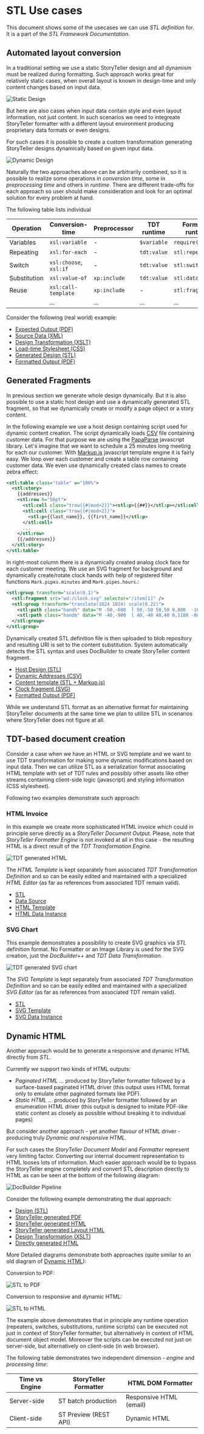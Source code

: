 # STL Use cases

This document shows some of the usecases we can use *STL definition*
for. It is a part of the *STL Framework Documentation*.

## Automated layout conversion

In a traditional setting we use a static StoryTeller design and all
dynamism must be realized during formatting. Such approach works great
for relatively static cases, when overall layout is known in design-time
and only content changes based on input data.

![Static Design](static-design.png)

But here are also cases when input data contain style and even layout
information, not just content. In such scenarios we need to integreate
StoryTeller formatter with a different layout environment producing
proprietary data formats or even designs.

For such cases it is possible to create a custom transformation
generating StoryTeller designs dynamically based on given input data.

![Dynamic Design](dynamic-design.png)

Naturally the two approaches above can be arbitrarily combined, so it is
possible to realize some operations in *conversion time*, some in
*preprocessing time* and others in *runtime*. There are different
trade-offs for each approach so user should make consideration and look
for an optimal solution for every problem at hand.

The following table lists individual

|  Operation      | Conversion-time          | Preprocessor   | TDT runtime   | Formatter runtime   |
|  -------------- | ------------------------ | -------------- | ------------- | ------------------- |
|  Variables      | `xsl:variable`           | -              | `$variable`   | `require('vars')`   |
|  Repeating      | `xsl:for-each`           | -              | `tdt:value`   | `stl:repeater`      |
|  Switch         | `xsl:choose`, `xsl:if`   | -              | `tdt:value`   | `stl:switch`        |
|  Substitution   | `xsl:value-of`           | `xp:include`   | `tdt:value`   | `stl:datasource`    |
|  Reuse          | `xsl:call-template`      | `xp:include`   | -             | `stl:fragment`      |
|                 | ...                      | ...            | ...           | ...                 |

Consider the following (real world) example:

-   [Expected Output (PDF)](file:///git/docplatform/plain/distribution/py/pfdesigns/docbuilder/Platts/Platts-expected.pdf?h=pfi01/develop/docbuilder)
-   [Source Data (XML)](file:///git/docplatform/tree/distribution/py/pfdesigns/docbuilder/Platts/Platts2-big.xml?h=pfi01/develop/docbuilder)
-   [Design Transformation (XSLT)](file:///git/docplatform/tree/distribution/py/pfdesigns/docbuilder/Platts/Platts.xslt?h=pfi01/develop/docbuilder)
-   [Load-time Stylesheet (CSS)](file:///git/docplatform/tree/distribution/py/pfdesigns/docbuilder/Platts/Platts.css?h=pfi01/develop/docbuilder)
-   [Generated Design (STL)](file:///git/docplatform/tree/distribution/py/pfdesigns/docbuilder/Platts/Platts.xml?h=pfi01/develop/docbuilder)
-   [Formatted Output (PDF)](file:///git/docplatform/plain/distribution/py/pfdesigns/docbuilder/Platts/Platts-py.pdf?h=pfi01/develop/docbuilder)

## Generated Fragments

In previous section we generate whole design dynamically. But it is also
possible to use a static host design and use a dynamically generated STL
fragment, so that we dynamically create or modify a page object or a
story content.

In the following example we use a host design containing script used for
dynamic content creation. The script dynamically loads
[CSV](https://en.wikipedia.org/wiki/Comma-separated_values) file
containing customer data. For that purpose we are using the
[PapaParse](http://papaparse.com/) javascript library. Let's imagine
that we want to schedule a 25 minutes long meeting for each our
customer. With [Markup.js](https://github.com/adammark/Markup.js/)
javascript template engine it is fairly easy. We loop over each customer
and create a table row containing customer data. We even use dynamically
created class names to create zebra effect:

```xml
<stl:table class="table" w="100%">
  <stl:story>
    {{addresses}}
    <stl:row h="50pt">
      <stl:cell class="trow{{#|mod>2}}"><stl:p>{{##}}</stl:p></stl:cell>
      <stl:cell class="trow{{#|mod>2}}">
        <stl:p>{{last_name}}, {{first_name}}</stl:p>
      </stl:cell>
      ...
    </stl:row>
    {{/addresses}}
  </stl:story>
</stl:table>
```

In right-most column there is a dynamically created analog clock face
for each customer meeting. We use an SVG fragment for background and
dynamically create/rotate clock hands with help of registered filter
functions `Mark.pipes.minutes` and `Mark.pipes.hours`.:

```xml
<stl:group transform="scale(0.1)">
  <stl:fragment src="wd:/clock.svg" selector="/item[1]" />
  <stl:group transform="translate(1024 1024) scale(0.22)">
    <stl:path class="handh" data="M -50,-600  l 50,-50 50,50 0,800  -100,0 z" transform="rotate({{#|hours}})"/>
    <stl:path class="handm" data="M -40,-900  l 40,-40 40,40 0,1180 -80,0  z" transform="rotate({{#|minutes}})"/>
  </stl:group>
</stl:group>
```

Dynamically created STL definition file is then uploaded to blob
repository and resulting URI is set to the content substitution. System
automatically detects the STL syntax and uses DocBuilder to create
StoryTeller content fragment.

-   [Host Design (STL)](file:///git/docplatform/tree/distribution/py/pfdesigns/docbuilder/clock.xml?h=pfi01/develop/docbuilder)
-   [Dynamic Addresses (CSV)](file:///git/docplatform/tree/distribution/py/pfdesigns/docbuilder/addresses.csv?h=pfi01/develop/docbuilder)
-   [Content template (STL + Markup.js)](file:///git/docplatform/tree/distribution/py/pfdesigns/docbuilder/addresses-template.xml?h=pfi01/develop/docbuilder)
-   [Clock fragment (SVG)](file:///git/docplatform/plain/distribution/py/pfdesigns/docbuilder/clock.svg?h=pfi01/develop/docbuilder)
-   [Formatted Output (PDF)](file:///git/docplatform/plain/distribution/py/regr_output/pfdesigns/docbuilder/clock-xml-m.c.pdf?h=pfi01/develop/docbuilder)

While we understand STL format as an alternative format for maintaining
StoryTeller documents at the same time we plan to utilize STL in
scenarios where StoryTeller does not figure at all.

## TDT-based document creation

Consider a case when we have an HTML or SVG template and we want to use
TDT transformation for making some dynamic modifications based on input
data. Then we can utilize STL as a serialization format associating HTML
template with set of TDT rules and possibly other assets like other
streams containing client-side logic (javascript) and styling
information (CSS stylesheet).

Following two examples demonstrate such approach:

### HTML Invoice

In this example we create more sophisticated HTML invoice which could in
principle serve directly as a *StoryTeller Document Output*. Please,
note that *StoryTeller Formatter Engine* is not invoked at all in this
case - the resulting HTML is a direct result of the *TDT Transformation
Engine*.

![TDT generated HTML](docbuilder-tdt-html.png)

The *HTML Template* is kept separately from associated *TDT
Transformation Definition* and so can be easily edited and maintained
with a specialized *HTML Editor* (as far as references from associated
TDT remain valid).

-   [STL](file:///git/docplatform/tree/distribution/py/pfdesigns/docbuilder/data-html.xml?h=pfi01/develop/docbuilder)
-   [Data Source](file:///git/docplatform/tree/distribution/py/pfdesigns/docbuilder/invoice-data.xml?h=pfi01/develop/docbuilder)
-   [HTML Template](file:///git/docplatform/plain/distribution/py/pfdesigns/docbuilder/invoice-template.html?h=pfi01/develop/docbuilder)
-   [HTML Data Instance](file:///git/docplatform/plain/distribution/py/regr_output/pfdesigns/docbuilder/data-html-xml-m.data.html?h=pfi01/develop/docbuilder)

### SVG Chart

This example demonstrates a possibility to create SVG graphics via *STL*
definition format. No Formatter or an Image Library is used for the SVG
creation, just the *DocBuilder++* and *TDT Data Transformation*.

![TDT generated SVG chart](docbuilder-tdt-svg.png)

The *SVG Template* is kept separately from associated *TDT
Transformation Definition* and so can be easily edited and maintained
with a specialized *SVG Editor* (as far as references from associated
TDT remain valid).

-   [STL](file:///git/docplatform/tree/distribution/py/pfdesigns/docbuilder/data-svg.xml?h=pfi01/develop/docbuilder)
-   [SVG Template](file:///git/docplatform/plain/distribution/py/pfdesigns/docbuilder/chart-template.svg?h=pfi01/develop/docbuilder)
-   [SVG Data Instance](file:///git/docplatform/plain/distribution/py/regr_output/pfdesigns/docbuilder/data-svg-xml-m.data.svg?h=pfi01/develop/docbuilder)

## Dynamic HTML

Another approach would be to generate a responsive and dynamic HTML
directly from *STL*.

Currently we support two kinds of HTML outputs:

-   *Paginated HTML* ... produced by StoryTeller formatter followed by a
    surface-based paginated HTML driver (this output uses HTML format
    only to emulate other paginated formats like PDF).
-   *Static HTML* ... produced by StoryTeller formatter followed by an
    enumeration HTML driver (this output is designed to imitate PDF-like
    static content as closely as possible without breaking it to
    individual pages)

But consider another approach - yet another flavour of HTML driver -
producing truly *Dynamic and responsive HTML*.

For such cases the *StoryTeller Document Model* and *Formatter*
represent very limiting factor. Converting our internal document
representation to HTML looses lots of information. Much easier approach
would be to bypass the StoryTeller engine completely and convert STL
description directly to HTML as can be seen at the bottom of the
following diagram:

![DocBuilder Pipeline](docbuilder-pipeline.png)

Consider the following example demonstrating the dual approach:

-   [Design (STL)](file:///git/docplatform/tree/distribution/py/pfdesigns/docbuilder/stl2html/stl2html.xml?h=pfi01/develop/docbuilder)
-   [StoryTeller generated PDF](file:///git/docplatform/plain/distribution/py/regr_output/pfdesigns/docbuilder/stl2html/stl2html-xml-m.c.pdf?h=pfi01/develop/docbuilder)
-   [StoryTeller generated HTML](file:///docs/stl2html.xml-m-html/index.html)
-   [StoryTeller generated Layout HTML](file:///git/docplatform/plain/distribution/py/regr_output/pfdesigns/docbuilder/stl2html/stl2html-xml-m.layout.html/index.html?h=pfi01/develop/docbuilder)
-   [Design Transformation (XSLT)](file:///git/docplatform/tree/distribution/py/pfdesigns/docbuilder/stl2html/stl2html.xslt?h=pfi01/develop/docbuilder)
-   [Directly generated HTML](file:///docs/stl2html/stl2html.html)

More Detailed diagrams demonstrate both approaches (quite similar to an old diagram of [Dynamic HTML](file:///docs/DynamicHTML.pdf)):

Conversion to PDF:

![STL to PDF](docbuilder-to-pdf.png)

Conversion to responsive and dynamic HTML:

![STL to HTML](docbuilder-to-html.png)

The example above demonstrates that in principle any runtime operation
(repeaters, switches, substitutions, runtime scripts) can be executed
not just in context of StoryTeller formatter, but alternatively in
context of HTML document object model. Moreover the scripts can be
executed not just on server-side, but alternatively on client-side (in
web browser).

The following table demonstrates two independent dimension - *engine* and *processing time*:

| Time vs Engine  | StoryTeller Formatter  |  HTML DOM Formatter       |
| --------------- | ---------------------- | ------------------------- |
| Server-side     | ST batch production    |  Responsive HTML (email)  |
| Client-side     | ST Preview (REST API)  |  Dynamic HTML             |


